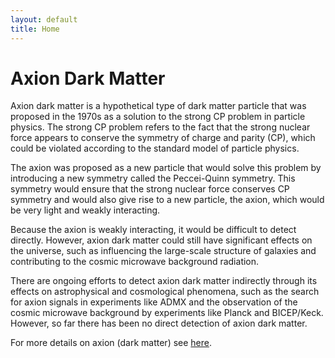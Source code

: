```yaml
---
layout: default
title: Home
---
```



# Axion Dark Matter

Axion dark matter is a hypothetical type of dark matter particle that was proposed in the 1970s as a solution to the strong CP problem in particle physics. The strong CP problem refers to the fact that the strong nuclear force appears to conserve the symmetry of charge and parity (CP), which could be violated according to the standard model of particle physics.

The axion was proposed as a new particle that would solve this problem by introducing a new symmetry called the Peccei-Quinn symmetry. This symmetry would ensure that the strong nuclear force conserves CP symmetry and would also give rise to a new particle, the axion, which would be very light and weakly interacting.

Because the axion is weakly interacting, it would be difficult to detect directly. However, axion dark matter could still have significant effects on the universe, such as influencing the large-scale structure of galaxies and contributing to the cosmic microwave background radiation.

There are ongoing efforts to detect axion dark matter indirectly through its effects on astrophysical and cosmological phenomena, such as the search for axion signals in experiments like ADMX and the observation of the cosmic microwave background by experiments like Planck and BICEP/Keck. However, so far there has been no direct detection of axion dark matter.

For more details on axion (dark matter) see [here](axions.md).
